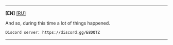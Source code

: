 -----
**[EN]** [[RU]](https://github.com/0x000cb/otc/blob/master/README-ru.md)

And so, during this time a lot of things happened.

``Discord server: https://discord.gg/E8DQTZ``
_____
